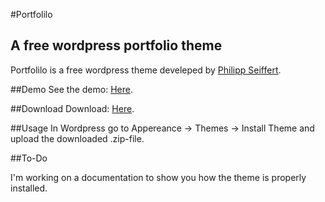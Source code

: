 #Portfolilo
## A free wordpress portfolio theme

Portfolilo is a free wordpress theme develeped by [Philipp Seiffert](http://philipp-seiffert.com/ "philipp-seiffert.com").


##Demo
See the demo: [Here](http://portfolilo.philipp-seiffert.com/ "Portfolilo Demo Page").

##Download
Download: [Here](https://github.com/Flipo/Portfolilo-Theme/zipball/master "Download Portfolilo").

##Usage
In Wordpress go to Appereance -> Themes -> Install Theme and upload the downloaded .zip-file.

##To-Do

I'm working on a documentation to show you how the theme is properly installed. 